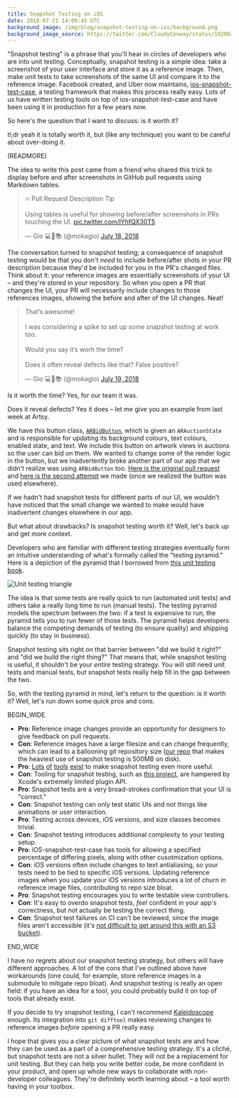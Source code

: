 ```yaml
---
title: Snapshot Testing on iOS
date: 2018-07-21 14:09:45 UTC
background_image: /img/blog/snapshot-testing-on-ios/background.png
background_image_source: https://twitter.com/CloudyConway/status/1020634048438460416
---
```


"Snapshot testing" is a phrase that you'll hear in circles of developers who are into unit testing. Conceptually, snapshot testing is a simple idea: take a screenshot of your user interface and store it as a reference image. Then, make unit tests to take screenshots of the same UI and compare it to the reference image. Facebook created, and Uber now maintains, [ios-snapshot-test-case](https://github.com/uber/ios-snapshot-test-case), a testing framework that makes this process really easy. Lots of us have written testing tools on top of ios-snapshot-test-case and have been using it in production for a few years now.

So here's the question that I want to discuss: is it worth it?

tl;dr yeah it is totally worth it, but (like any technique) you want to be careful about over-doing it.

(READMORE)

The idea to write this post came from a friend who shared this trick to display before and after screenshots in GitHub pull requests using Markdown tables.

<blockquote class="twitter-tweet" data-lang="en"><p lang="en" dir="ltr">🔥 Pull Request Description Tip<br><br>Using tables is useful for showing before/after screenshots in PRs touching the UI. <a href="https://t.co/lYhfQX30T5">pic.twitter.com/lYhfQX30T5</a></p>&mdash; Gio 💻🔧📚 (@mokagio) <a href="https://twitter.com/mokagio/status/1019709696872087557?ref_src=twsrc%5Etfw">July 18, 2018</a></blockquote> <script async src="https://platform.twitter.com/widgets.js" charset="utf-8"></script> 

The conversation turned to snapshot testing; a consequence of snapshot testing  would be that you don't _need_ to include before/after shots in your PR description because they'd be included for you in the PR's changed files. Think about it: your reference images are essentially screenshots of your UI – and they're stored in your repository. So when you open a PR that changes the UI, your PR will necessarily include changes to those references images, showing the before and after of the UI changes. Neat!

<blockquote class="twitter-tweet" data-conversation="none" data-lang="en"><p lang="en" dir="ltr">That’s awesome!<br><br>I was considering a spike to set up some snapshot testing at work too. <br><br>Would you say it’s worh the time? <br><br>Does it often reveal defects like that? False positive?</p>&mdash; Gio 💻🔧📚 (@mokagio) <a href="https://twitter.com/mokagio/status/1020081618239668224?ref_src=twsrc%5Etfw">July 19, 2018</a></blockquote> <script async src="https://platform.twitter.com/widgets.js" charset="utf-8"></script> 

Is it worth the time? Yes, for our team it was.

Does it reveal defects? Yes it does – let me give you an example from last week at Artsy.

We have this button class, [`ARBidButton`](https://github.com/artsy/eigen/blob/052e79a29e6208a099a4972ad0c17158499776b0/Artsy/Views/Styled_Subclasses/Buttons/ARBidButton.m), which is given an `ARAuctionState` and is responsible for updating its background colours, text colours, enabled state, and text. We include this button on artwork views in auctions so the user can bid on them. We wanted to change some of the render logic in the button, but we inadvertently broke another part of our app that we didn't realize was using `ARBidButton` too. [Here is the original pull request](https://github.com/artsy/eigen/pull/2659) and [here is the second attempt](https://github.com/artsy/eigen/pull/2667) we made (once we realized the button was used elsewhere).

If we hadn't had snapshot tests for different parts of our UI, we wouldn't have noticed that the small change we wanted to make would have inadvertent changes elsewhere in our app.

But what about drawbacks? Is snapshot testing worth it? Well, let's back up and get more context.

Developers who are familiar with different testing strategies eventually form an intuitive understanding of what's formally called the "testing pyramid." Here is a depiction of the pyramid that I borrowed from [this unit testing book](https://gkedge.gitbooks.io/javascript-acceptance-testing/content/).

![Unit testing triangle](/img/blog/snapshot-testing-on-ios/pyramid.jpg)

The idea is that some tests are really quick to run (automated unit tests) and others take a really long time to run (manual tests). The testing pyramid models the spectrum between the two: if a test is expensive to run, the pyramid tells you to run fewer of those tests. The pyramid helps developers balance the competing demands of testing (to ensure quality) and shipping quickly (to stay in business).

Snapshot testing sits right on that barrier between "did we build it right?" and "did we build the right thing?" That means that, while snapshot testing is useful, it shouldn't be your _entire_ testing strategy. You will still need unit tests and manual tests, but snapshot tests really help fill in the gap between the two.

So, with the testing pyramid in mind, let's return to the question: is it worth it? Well, let's run down some quick pros and cons.

BEGIN_WIDE

- **Pro**: Reference image changes provide an opportunity for designers to give feedback on pull requests.
- **Con**: Reference images have a large filesize and can change frequently, which can lead to a ballooning git repository size ([our repo](https://github.com/artsy/eigen) that makes the heaviest use of snapshot testing is 500MB on disk).
- **Pro**: [Lots](https://github.com/pointfreeco/swift-snapshot-testing) [of](https://github.com/ashfurrow/Nimble-Snapshots) [tools](https://github.com/dblock/ios-snapshot-test-case-expecta) [exist](https://github.com/ashfurrow/second_curtain) to make snapshot testing even more useful.
- **Con**: Tooling for snapshot testing, such as [this project](https://github.com/orta/Snapshots), are hampered by Xcode's extremely limited plugin API.
- **Pro**: Snapshot tests are a very broad-strokes confirmation that your UI is "correct."
- **Con**: Snapshot testing can only test static UIs and not things like animations or user interaction.
- **Pro**: Testing across devices, iOS versions, and size classes becomes trivial.
- **Con**: Snapshot testing introduces additional complexity to your testing setup.
- **Pro**: iOS-snapshot-test-case has tools for allowing a specified percentage of differing pixels, along with other cusotmization options.
- **Con**: iOS versions often include changes to text antialiasing, so your tests need to be tied to specific iOS versions. Updating reference images when you update your iOS versions introduces a lot of churn in reference image files, contributing to repo size bloat.
- **Pro**: Snapshot testing encourages you to write testable view controllers.
- **Con**: It's easy to overdo snapshot tests, _feel_ confident in your app's correctness, but not actually be testing the correct thing.
- **Con**: Snapshot test failures on CI can't be reviewed, since the image files aren't accessible (it's [not difficult to get around this with an S3 bucket](https://github.com/ashfurrow/second_curtain)).

END_WIDE

I have no regrets about our snapshot testing strategy, but others will have different approaches. A lot of the cons that I've outlined above have workarounds (one could, for example, store reference images in a submodule to mitigate repo bloat). And snapshot testing is really an open field: if you have an idea for a tool, you could probably build it on top of tools that already exist.

If you decide to try snapshot testing, I can't recommend [Kaleidoscope](https://www.kaleidoscopeapp.com) enough. Its integration into `git difftool` makes reviewing changes to reference images _before_ opening a PR really easy.

I hope that gives you a clear picture of what snapshot tests are and how they can be used as a part of a comprehensive testing strategy. It's a cliché, but snapshot tests are not a silver bullet. They will not be a replacement for unit testing. But they can help you write better code, be more confident in your product, and open up whole new ways to collaborate with non-developer colleagues. They're definitely worth learning about – a tool worth having in your toolbox.
